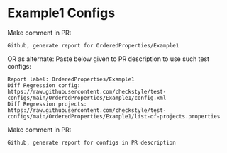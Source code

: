 # Example1 Configs
Make comment in PR:
```
Github, generate report for OrderedProperties/Example1
```
OR as alternate:
Paste below given to PR description to use such test configs:
```
Report label: OrderedProperties/Example1
Diff Regression config: https://raw.githubusercontent.com/checkstyle/test-configs/main/OrderedProperties/Example1/config.xml
Diff Regression projects: https://raw.githubusercontent.com/checkstyle/test-configs/main/OrderedProperties/Example1/list-of-projects.properties
```
Make comment in PR:
```
Github, generate report for configs in PR description
```
